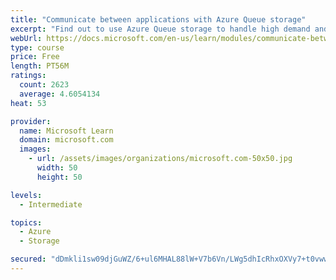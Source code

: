```yaml
---
title: "Communicate between applications with Azure Queue storage"
excerpt: "Find out to use Azure Queue storage to handle high demand and improve resilience in your distributed applications."
webUrl: https://docs.microsoft.com/en-us/learn/modules/communicate-between-apps-with-azure-queue-storage/
type: course
price: Free
length: PT56M
ratings:
  count: 2623
  average: 4.6054134
heat: 53

provider:
  name: Microsoft Learn
  domain: microsoft.com
  images:
    - url: /assets/images/organizations/microsoft.com-50x50.jpg
      width: 50
      height: 50

levels:
  - Intermediate

topics:
  - Azure
  - Storage

secured: "dDmkli1sw09djGuWZ/6+ul6MHAL88lW+V7b6Vn/LWg5dhIcRhxOXVy7+t0vwwuxob3LLAZkn2260xIv27MB1/jbOjnPgIAYR84q5UYw8AuKiWP0JkrUnCRNV74WFPim4lp4r/cwnllZYLnscIVGlD8Unj0kCRYg5pB7yM2XSq9iKG4U3wH5DH0OluejOhkETRKMxIdh55ueKOJ8iyhUZQneIUAPIgBBU9BiNunEizkuGooRjve2Dfx/WG+b8iVEJ4MudbE8zFHJA9TG2q8yJ9rNv1wjqaPOF4Q3Ctfcjjr0qIdnjyOQpns2nrfNDEBAGlY3gekF+sS7N6S9hvhKpIJ7ilCANc/YLKPjJKPJT0l87XYIWPI3n51/KfibQbiNhShor8yPsg9+Rme9COsAkncIU9JhseYDCDTGKwAJfV3o=;aIYbi45E6IovpFm+HnImdw=="
---
```


